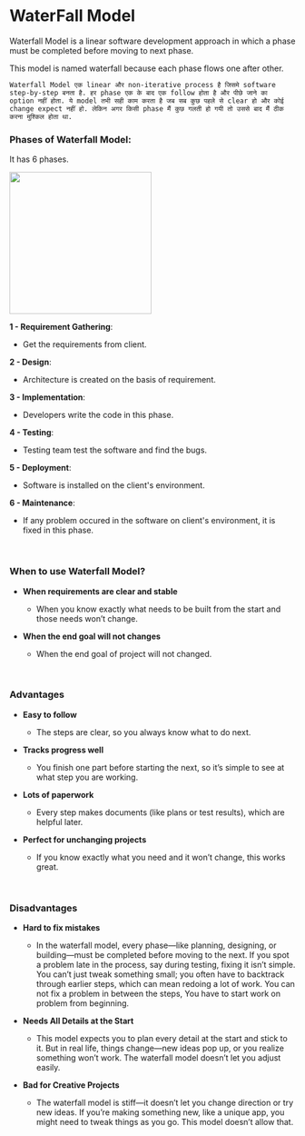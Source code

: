 # WaterFall Model

Waterfall Model is a linear software development approach in which a phase must be completed before moving to next phase.

This model is named waterfall because each phase flows one after other.

```Waterfall Model एक linear और non-iterative process है जिसमे software step-by-step बनता है. हर phase एक के बाद एक follow होता है और पीछे जाने का option नहीं होता. ये model तभी सही काम करता है जब सब कुछ पहले से clear हो और कोई change expect नहीं हो. लेकिन अगर किसी phase मैं कुछ गलती हो गयी तो उससे बाद मैं ठीक करना मुश्किल होता था.```

### Phases of Waterfall Model:

It has 6 phases.

<img src="https://drive.google.com/uc?export=view&id=1SQ5NjFL2PB2h6ALCX8yaevkUd3ZHgJPG" height=250 weight=250>

**1 - Requirement Gathering**:
- Get the requirements from client.

**2 - Design**:
- Architecture is created on the basis of requirement.

**3 - Implementation**:
- Developers write the code in this phase.

**4 - Testing**:
- Testing team test the software and find the bugs.

**5 - Deployment**:
- Software is installed on the client's environment.

**6 - Maintenance**:
- If any problem occured in the software on client's environment, it is fixed in this phase.

<br>

### When to use Waterfall Model?

- **When requirements are clear and stable**
  - When you know exactly what needs to be built from the start and those needs won’t change.

- **When the end goal will not changes**
  - When the end goal of project will not changed.

<br>

### Advantages

- **Easy to follow**
  - The steps are clear, so you always know what to do next.
 
- **Tracks progress well**
  - You finish one part before starting the next, so it’s simple to see at what step you are working.
 
- **Lots of paperwork**
  - Every step makes documents (like plans or test results), which are helpful later.
 
- **Perfect for unchanging projects**
  - If you know exactly what you need and it won’t change, this works great.

<br>

### Disadvantages

- **Hard to fix mistakes**
  - In the waterfall model, every phase—like planning, designing, or building—must be completed before moving to the next. If you spot a problem late in the process, say during testing, fixing it isn’t simple. You can’t just tweak something small; you often have to backtrack through earlier steps, which can mean redoing a lot of work. You can not fix a problem in between the steps, You have to start work on problem from beginning.
 
- **Needs All Details at the Start**
  - This model expects you to plan every detail at the start and stick to it. But in real life, things change—new ideas pop up, or you realize something won’t work. The waterfall model doesn’t let you adjust easily.
 
- **Bad for Creative Projects**
  - The waterfall model is stiff—it doesn’t let you change direction or try new ideas. If you’re making something new, like a unique app, you might need to tweak things as you go. This model doesn’t allow that.
 
